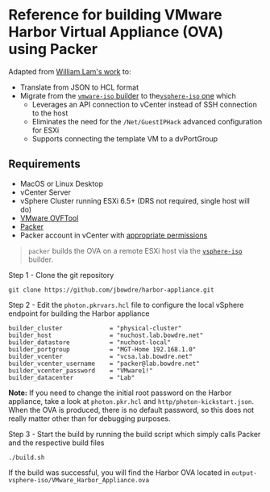 # Reference for building VMware Harbor Virtual Appliance (OVA) using Packer
Adapted from [William Lam's work](https://github.com/lamw/harbor-appliance) to:
- Translate from JSON to HCL format
- Migrate from the [`vmware-iso` builder](https://www.packer.io/plugins/builders/vmware/iso) to the[`vsphere-iso` one](https://www.packer.io/plugins/builders/vsphere/vsphere-iso) which
  - Leverages an API connection to vCenter instead of SSH connection to the host
  - Eliminates the need for the `/Net/GuestIPHack` advanced configuration for ESXi
  - Supports connecting the template VM to a dvPortGroup 

## Requirements

* MacOS or Linux Desktop
* vCenter Server
* vSphere Cluster running ESXi 6.5+ (DRS not required, single host will do)
* [VMware OVFTool](https://developer.vmware.com/web/tool/4.4.0/ovf)
* [Packer](https://www.packer.io/intro/getting-started/install.html)
* Packer account in vCenter with [appropriate permissions](https://www.packer.io/plugins/builders/vsphere/vsphere-iso#required-vsphere-privileges)


> `packer` builds the OVA on a remote ESXi host via the [`vsphere-iso`](https://www.packer.io/plugins/builders/vsphere/vsphere-iso) builder. 

Step 1 - Clone the git repository

```
git clone https://github.com/jbowdre/harbor-appliance.git
```

Step 2 - Edit the `photon.pkrvars.hcl` file to configure the local vSphere endpoint for building the Harbor appliance

```
builder_cluster             = "physical-cluster"
builder_host                = "nuchost.lab.bowdre.net"
builder_datastore           = "nuchost-local"
builder_portgroup           = "MGT-Home 192.168.1.0"
builder_vcenter             = "vcsa.lab.bowdre.net"
builder_vcenter_username    = "packer@lab.bowdre.net"
builder_vcenter_password    = "VMware1!"
builder_datacenter          = "Lab"
```

**Note:** If you need to change the initial root password on the Harbor appliance, take a look at `photon.pkr.hcl` and `http/photon-kickstart.json`. When the OVA is produced, there is no default password, so this does not really matter other than for debugging purposes.

Step 3 - Start the build by running the build script which simply calls Packer and the respective build files

```
./build.sh
````

If the build was successful, you will find the Harbor OVA located in `output-vsphere-iso/VMware_Harbor_Appliance.ova`
